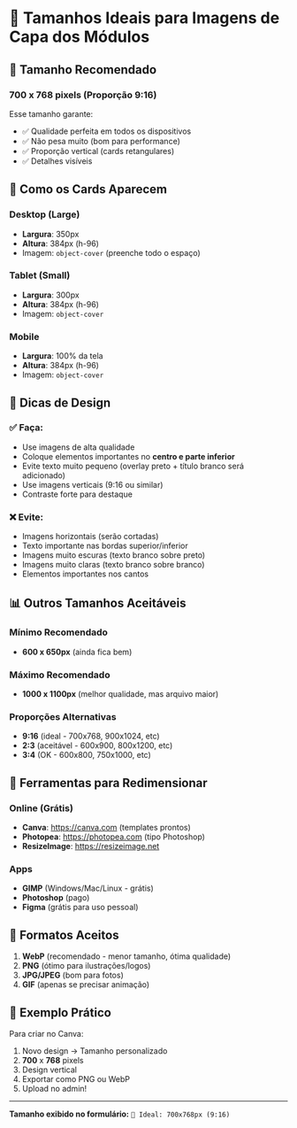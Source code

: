 # 📐 Tamanhos Ideais para Imagens de Capa dos Módulos

## 🎯 Tamanho Recomendado

### **700 x 768 pixels** (Proporção 9:16)

Esse tamanho garante:
- ✅ Qualidade perfeita em todos os dispositivos
- ✅ Não pesa muito (bom para performance)
- ✅ Proporção vertical (cards retangulares)
- ✅ Detalhes visíveis

## 📱 Como os Cards Aparecem

### Desktop (Large)
- **Largura**: 350px
- **Altura**: 384px (h-96)
- Imagem: `object-cover` (preenche todo o espaço)

### Tablet (Small)
- **Largura**: 300px
- **Altura**: 384px (h-96)
- Imagem: `object-cover`

### Mobile
- **Largura**: 100% da tela
- **Altura**: 384px (h-96)
- Imagem: `object-cover`

## 🎨 Dicas de Design

### ✅ Faça:
- Use imagens de alta qualidade
- Coloque elementos importantes no **centro e parte inferior**
- Evite texto muito pequeno (overlay preto + título branco será adicionado)
- Use imagens verticais (9:16 ou similar)
- Contraste forte para destaque

### ❌ Evite:
- Imagens horizontais (serão cortadas)
- Texto importante nas bordas superior/inferior
- Imagens muito escuras (texto branco sobre preto)
- Imagens muito claras (texto branco sobre branco)
- Elementos importantes nos cantos

## 📊 Outros Tamanhos Aceitáveis

### Mínimo Recomendado
- **600 x 650px** (ainda fica bem)

### Máximo Recomendado
- **1000 x 1100px** (melhor qualidade, mas arquivo maior)

### Proporções Alternativas
- **9:16** (ideal - 700x768, 900x1024, etc)
- **2:3** (aceitável - 600x900, 800x1200, etc)
- **3:4** (OK - 600x800, 750x1000, etc)

## 🔧 Ferramentas para Redimensionar

### Online (Grátis)
- **Canva**: https://canva.com (templates prontos)
- **Photopea**: https://photopea.com (tipo Photoshop)
- **ResizeImage**: https://resizeimage.net

### Apps
- **GIMP** (Windows/Mac/Linux - grátis)
- **Photoshop** (pago)
- **Figma** (grátis para uso pessoal)

## 💾 Formatos Aceitos

1. **WebP** (recomendado - menor tamanho, ótima qualidade)
2. **PNG** (ótimo para ilustrações/logos)
3. **JPG/JPEG** (bom para fotos)
4. **GIF** (apenas se precisar animação)

## 📏 Exemplo Prático

Para criar no Canva:
1. Novo design → Tamanho personalizado
2. **700** x **768** pixels
3. Design vertical
4. Exportar como PNG ou WebP
5. Upload no admin!

---

**Tamanho exibido no formulário:** `📐 Ideal: 700x768px (9:16)`

